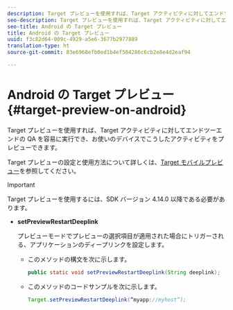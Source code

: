 ```yaml
---
description: Target プレビューを使用すれば、Target アクティビティに対してエンドツーエンドの QA を容易に実行でき、お使いのデバイスでこうしたアクティビティをプレビューできます。
seo-description: Target プレビューを使用すれば、Target アクティビティに対してエンドツーエンドの QA を容易に実行でき、お使いのデバイスでこうしたアクティビティをプレビューできます。
seo-title: Android の Target プレビュー
title: Android の Target プレビュー
uuid: f3c82d64-009c-4929-a5e6-3677b2977889
translation-type: ht
source-git-commit: 83e6968efb0ed1b4ef504286c6cb2e8e4d2eaf94

---
```



# Android の Target プレビュー {#target-preview-on-android}

Target プレビューを使用すれば、Target アクティビティに対してエンドツーエンドの QA を容易に実行でき、お使いのデバイスでこうしたアクティビティをプレビューできます。

Target プレビューの設定と使用方法について詳しくは、[Target モバイルプレビュー](https://docs.adobe.com/content/help/ja-JP/target/using/implement-target/mobile-apps/target-mobile-preview.html)を参照してください。

>[!IMPORTANT]
>
>Target プレビューを使用するには、SDK バージョン 4.14.0 以降である必要があります。

* **setPreviewRestartDeeplink**

   プレビューモードでプレビューの選択項目が適用された場合にトリガーされる、アプリケーションのディープリンクを設定します。

   * このメソッドの構文を次に示します。

      ```java
      public static void setPreviewRestartDeeplink(String deeplink);
      ```

   * このメソッドのコードサンプルを次に示します。

      ```java
      Target.setPreviewRestartDeeplink(“myapp://myhost”); 
      ```

